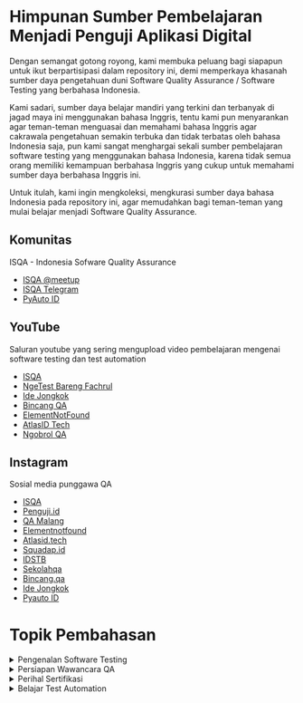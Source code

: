 # Himpunan Sumber Pembelajaran Menjadi Penguji Aplikasi Digital
Dengan semangat gotong royong, kami membuka peluang bagi siapapun untuk ikut berpartisipasi dalam repository ini, demi memperkaya khasanah sumber daya pengetahuan duni Software Quality Assurance / Software Testing yang berbahasa Indonesia.

Kami sadari, sumber daya belajar mandiri yang terkini dan terbanyak di jagad maya ini menggunakan bahasa Inggris, tentu kami pun menyarankan agar teman-teman menguasai dan memahami bahasa Inggris agar cakrawala pengetahuan semakin terbuka dan tidak terbatas oleh bahasa Indonesia saja, pun kami sangat menghargai sekali sumber pembelajaran software testing yang menggunakan bahasa Indonesia, karena tidak semua orang memiliki kemampuan berbahasa Inggris yang cukup untuk memahami sumber daya berbahasa Inggris ini.

Untuk itulah, kami ingin mengkoleksi, mengkurasi sumber daya bahasa Indonesia pada repository ini, agar memudahkan bagi teman-teman yang mulai belajar menjadi Software Quality Assurance.


## Komunitas
ISQA - Indonesia Sofware Quality Assurance
- [ISQA @meetup](https://www.meetup.com/Indonesia-Software-Quality-Assurance/)
- [ISQA Telegram](https://t.me/sqa_id)
- [PyAuto ID](https://t.me/pyautoid)

## YouTube
Saluran youtube yang sering mengupload video pembelajaran mengenai software testing dan test automation
- [ISQA](https://www.youtube.com/c/ISQA_ID)
- [NgeTest Bareng Fachrul](https://www.youtube.com/c/NgeTestBarengFachrul)
- [Ide Jongkok](https://www.youtube.com/c/IdeJongkok)
- [Bincang QA](https://www.youtube.com/c/BincangQA)
- [ElementNotFound](https://www.youtube.com/channel/UCBwAUdVRaRNZszCaZOScrxg/)
- [AtlasID Tech](https://www.youtube.com/channel/UC7Es-J72Zry2OZxWF4hMkFg)
- [Ngobrol QA](https://www.youtube.com/channel/UCARN0p3ByRIxs4CA_SS5Tdw)


## Instagram
Sosial media punggawa QA
- [ISQA](https://www.instagram.com/isqa_id/)
- [Penguji.id](https://www.instagram.com/penguji.id/)
- [QA Malang](https://www.instagram.com/qamalang/)
- [Elementnotfound](https://www.instagram.com/elementnotfound/)
- [Atlasid.tech](https://www.instagram.com/atlasid.tech/)
- [Squadap.id](https://www.instagram.com/squadap.id/)
- [IDSTB](https://www.instagram.com/idstb_id/)
- [Sekolahqa](https://www.instagram.com/sekolahqa/)
- [Bincang.qa](https://www.instagram.com/bincang.qa/)
- [Ide Jongkok](https://www.instagram.com/idejongkok/)
- [Pyauto ID](https://www.instagram.com/pyautoid/)


# Topik Pembahasan

<details>
  <summary>Pengenalan Software Testing</summary>

## Artikel
#### fachrul.id
* [Saya Software Quality Tester baru, bagaimana cara saya memulai?](https://fachrul.id/saya-software-quality-tester-baru-bagaimana-cara-saya-memulai/)

## Video
#### ElementNotFound
* [Test Engineer? SDET? SEIT?](https://www.youtube.com/watch?v=PtO7vWoZaU8)


#### NgeTest Bareng Fachrul
* [Belajar Menjadi Software QA Andalan](https://www.youtube.com/playlist?list=PLfQWB548wEGZL3gZ6WEWvQOpelQ6cRvw4)

</details>


<details>
  <summary>Persiapan Wawancara QA</summary>

## Artikel
##### fachrul.id
* [Portofolio QA - Tampil Memikat Melamar Lowongan Kerja Software Quality Assurance/Engineer](https://fachrul.id/portofolio-software-quality-assurance/)

## Video
#### ElementNotFound
* [QA Interview - Insider tips!](https://www.youtube.com/watch?v=ePOXfZTzBQ8)
* [How To Ace Your Interview - Tips from Talent Acquisition](https://www.youtube.com/watch?v=NWJP3r42VfE)

#### NgeTest Bareng Fachrul
* [Kumpulan Pertanyaan Umum saat Interview Software Engineer](https://www.youtube.com/playlist?list=PLfQWB548wEGbBUTSqybdnvrzulOgC59Gy)

#### Ngobrol QA
* [Nyari Kerja? Semua Bisa Jadi Software Tester Asalkan ...](https://www.youtube.com/watch?v=e23zeWnufj4&list=PLWm4TTUtmpXYRcnDzs7dy4f9M4REelvvG&index=1)
</details>

<details>
  <summary>Perihal Sertifikasi</summary>

## Video
#### ElementNotFound
* [All you need to know about ISTQB!!](https://www.youtube.com/watch?v=2mwLYAYsi94)
</details>

<details>
  <summary>Belajar Test Automation</summary>

## Video
### Python
#### Ide Jongkok
* [Belajar Automation Selenium Python](https://www.youtube.com/playlist?list=PLW3Gs0ff2b79n_4Qy__mHZO9EcIiB4NZZ)
* [Automation Selenium 4 Python (Remake)](https://www.youtube.com/watch?v=8Vo8sETHLgg&list=PLW3Gs0ff2b78zcn78np340hKyKVw84Dhh    )
* [Python Automation API Test](https://www.youtube.com/playlist?list=PLW3Gs0ff2b7-Ny7RJTeKr1_lEVxm7eyUE)
* [Belajar Appium Python](https://www.youtube.com/playlist?list=PLW3Gs0ff2b78GK8zYyDF355d55s9kYLDa)

#### NgeTest Bareng Fachrul
* [Belajar Membuat API Automation Test Framework dengan Python](https://www.youtube.com/playlist?list=PLfQWB548wEGaol4i5Bi9WzcJVMu0URzyd)
* [Belajar Automation Test Mobile dengan Appium + Python](https://www.youtube.com/playlist?list=PLfQWB548wEGYjsa6P5IV-T7AKLrkfopDQ)
</details>